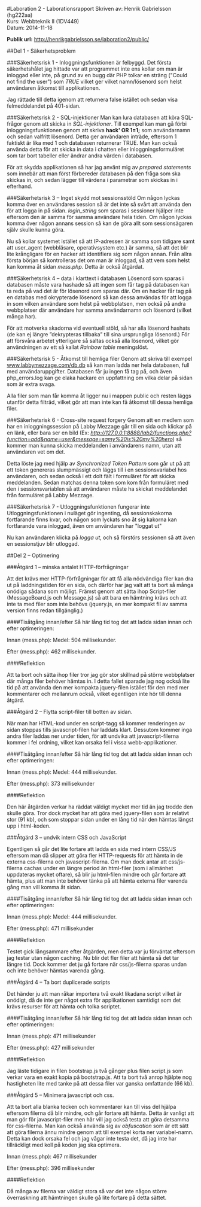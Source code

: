 ﻿#Laboration 2 - Laborationsrapport
Skriven av: Henrik Gabrielsson (hg222aa)  
Kurs: Webbteknik II (1DV449)  
Datum: 2014-11-18

**Publik url:** http://henrikgabrielsson.se/laboration2/public/

##Del 1 - Säkerhetsproblem

###Säkerhetsrisk 1 - Inloggningsfunktionen är felbyggd.
Det första säkerhetshålet jag hittade var att programmet inte ens kollar om man är inloggad eller inte, på grund av en bugg där PHP tolkar en sträng ("Could not find the user") som *TRUE* vilket ger vilket namn/lösenord som helst användaren åtkomst till applikationen.

Jag rättade till detta igenom att returnera false istället och sedan visa felmeddelandet på 401-sidan.

###Säkerhetsrisk 2 - SQL-injektioner
Man kan lura databasen att köra SQL-frågor genom att skicka in *SQL-injektioner*. Till exempel kan man gå förbi inloggningsfunktionen genom att skriva **hack' OR 1=1;** som användarnamn och sedan valfritt lösenord. Detta ger användaren inträde, eftersom 1 faktiskt är lika med 1 och databasen returnerar TRUE. Man kan också använda detta för att skicka in data i chatten eller inloggningsformuläret som tar bort tabeller eller ändrar andra värden i databasen. 

För att skydda applikationen så har jag använt mig av *prepared statements* som innebär att man först förbereder databasen på den fråga som ska skickas in, och sedan lägger till värdena i parametrar som skickas in i efterhand. 

###Säkerhetsrisk 3 – Inget skydd mot sessionsstöld
Om någon lyckas komma över en användares session så är det inte så svårt att använda den för att logga in på sidan. *login_string* som sparas i sessioner hjälper inte eftersom den är samma för samma användare hela tiden. Om någon lyckas komma över någon annans session så kan de göra allt som sessionsägaren själv skulle kunna göra. 

Nu så kollar systemet istället så att IP-adressen är samma som tidigare samt att user_agent (webbläsare, operativsystem etc.) är samma, så att det blir lite krångligare för en hacker att identifiera sig som någon annan. Från allra första början så kontrolleras det om man är inloggad, så att vem som helst kan komma åt sidan *mess.php*. Detta är också åtgärdat.


###Säkerhetsrisk 4 – data i klarttext i databasen
Lösenord som sparas i databasen måste vara hashade så att ingen som får tag på databasen kan ta reda på vad det är för lösenord som sparas där. Om en hacker får tag på en databas med okrypterade lösenord så kan dessa användas för att logga in som vilken användare som helst på webbplatsen, men också på andra webbplatser där användare har samma användarnamn och lösenord (vilket många har). 

För att motverka skadorna vid eventuell stöld, så har alla lösenord hashats (de kan ej längre ”dekrypteras tillbaka” till sina ursprungliga lösenord.) För att försvåra arbetet ytterligare så saltas också alla lösenord, vilket gör användningen av ett så kallat *Rainbow table* meningslöst. 


###Säkerhetsrisk 5 -  Åtkomst till hemliga filer
Genom att skriva till exempel www.labbymezzage.com/db.db så kan man ladda ner hela databasen, full med användaruppgifter. Databasen får ju ingen få tag på, och även php_errors.log kan ge elaka hackare en uppfattning om vilka delar på sidan som är extra svaga.

Alla filer som man får komma åt ligger nu i mappen public och resten läggs utanför detta filträd, vilket gör att man inte kan få åtkomst till dessa hemliga filer.


###Säkerhetsrisk 6 - Cross-site request forgery
Genom att en medlem som har en inloggningssession på Labby Mezzage går till en sida och klickar på en länk, eller bara ser en bild (Ex: *http://127.0.0.1:8888/lab2/functions.php?function=add&name=user&message=samy%20is%20my%20hero*) så kommer man kunna skicka meddelanden i användarens namn, utan att användaren vet om det.  

Detta löste jag med hjälp av *Synchronized Token Pattern* som går ut på att ett token genereras slumpmässigt och läggs till i en sessionsvariabel hos användaren, och sedan också i ett dolt fält i formuläret för att skicka meddelanden. Sedan matchas denna token som kom från formuläret med den i sessionsvariablen så att användaren måste ha skickat meddelandet från formuläret på Labby Mezzage. 

###Säkerhetsrisk 7 -  Utloggningsfunktionen fungerar inte
Utloggningsfunktionen i nuläget gör ingenting, då sessionskakorna fortfarande finns kvar, och någon som lyckats sno åt sig kakorna kan fortfarande vara inloggad, även om användaren har "loggat ut"

Nu kan användaren klicka på *logga ut*, och så förstörs sessionen så att även en sessionstjuv blir utloggad. 


##Del 2 – Optimering

###Åtgärd 1 – minska antalet HTTP-förfrågningar

Att det krävs mer HTTP-förfrågningar för att få alla nödvändiga filer kan dra ut på laddningstiden för en sida, och därför har jag valt att ta bort så många onödiga sådana som möjligt. Främst genom att sätta ihop Script-filer (MessageBoard.js och Message.js) så att bara en hämtning krävs och att inte ta med filer som inte behövs (jquery.js, en mer kompakt fil av samma version finns redan tillgänglig.) 

####Tisåtgång innan/efter
Så här lång tid tog det att ladda sidan innan och efter optimeringen:

Innan (mess.php):
Medel: 504 millisekunder.

Efter (mess.php):
462 millisekunder.


####Reflektion

Att ta bort och sätta ihop filer tror jag gör stor skillnad på större webbplatser där många filer behöver hämtas in. I detta fallet sparade jag nog också lite tid på att använda den mer kompakta jquery-filen istället för den med mer kommentarer och mellanrum också, vilket egentligen inte hör till denna åtgärd.




###Åtgärd 2 – Flytta script-filer till botten av sidan.

När man har HTML-kod under en script-tagg så kommer renderingen av sidan stoppas tills javascript-filen har laddats klart. Dessutom kommer inga andra filer laddas ner under tiden, för att undvika att javascript-filerna kommer i fel ordning, vilket kan orsaka fel i vissa webb-applikationer.

 ####Tisåtgång innan/efter
Så här lång tid tog det att ladda sidan innan och efter optimeringen:

Innan (mess.php):
Medel: 444 millisekunder.

Efter (mess.php):
373 millisekunder

####Reflektion

Den här åtgärden verkar ha räddat väldigt mycket mer tid än jag trodde den skulle göra. Tror dock mycket har att göra med jquery-filen som är relativt stor (91 kb), och som stoppar sidan under en lång tid när den hämtas längst upp i html-koden.


###Åtgärd 3 – undvik intern CSS och JavaScript

Egentligen så går det lite fortare att ladda en sida med intern CSS/JS eftersom man då slipper att göra fler HTTP-requests för att hämta in de externa css-filerna och javascript-filerna. Om man dock antar att css/js-filerna cachas under en längre period än html-filer (som i allmänhet uppdateras mycket oftare), så blir ju html-filen mindre och går fortare att hämta, plus att man inte behöver tänka på att hämta externa filer varenda gång man vill komma åt sidan. 

 ####Tisåtgång innan/efter
Så här lång tid tog det att ladda sidan innan och efter optimeringen:

Innan (mess.php):
Medel: 444 millisekunder.

Efter (mess.php):
471 millisekunder

####Reflektion

Testet gick långsammare efter åtgärden, men detta var ju förväntat eftersom jag testar utan någon caching. Nu blir det fler filer att hämta så det tar längre tid. Dock kommer det ju gå fortare när css/js-filerna sparas undan och inte behöver hämtas varenda gång.

###Åtgärd 4 – Ta bort duplicerade scripts

Det händer ju att man råkar importera två exakt likadana script vilket är onödigt, då de inte ger något extra för applikationen samtidigt som det krävs resurser för att hämta och tolka scriptet.


 ####Tisåtgång innan/efter
Så här lång tid tog det att ladda sidan innan och efter optimeringen:


Innan (mess.php):
471 millisekunder

Efter (mess.php):
427 millisekunder

####Reflektion

Jag läste tidigare in filen bootstrap.js två gånger plus filen script.js som verkar vara en exakt kopia på bootstrap.js. Att ta bort två anrop hjälpte nog hastigheten lite med tanke på att dessa filer var ganska omfattande (66 kb).


###Åtgärd 5 – Minimera javascript och css.

Att ta bort alla blanka tecken och kommentarer kan till viss del hjälpa eftersom filerna då blir mindre, och går fortare att hämta. Detta är vanligt att man gör för javascript-filer men här vill jag också testa att göra detsamma för css-filerna.
Man kan också använda sig av *obfuscation* som är ett sätt att göra filerna ännu mindre genom att till exempel korta ner variabel-namn. Detta kan dock orsaka fel och jag vågar inte testa det, då jag inte har tillräckligt med koll på koden jag ska optimera.


Innan (mess.php):
467 millisekunder

Efter (mess.php):
396 millisekunder

####Reflektion

Då många av filerna var väldigt stora så var det inte någon större överraskning att hämtningen skulle gå lite fortare på detta sättet.






